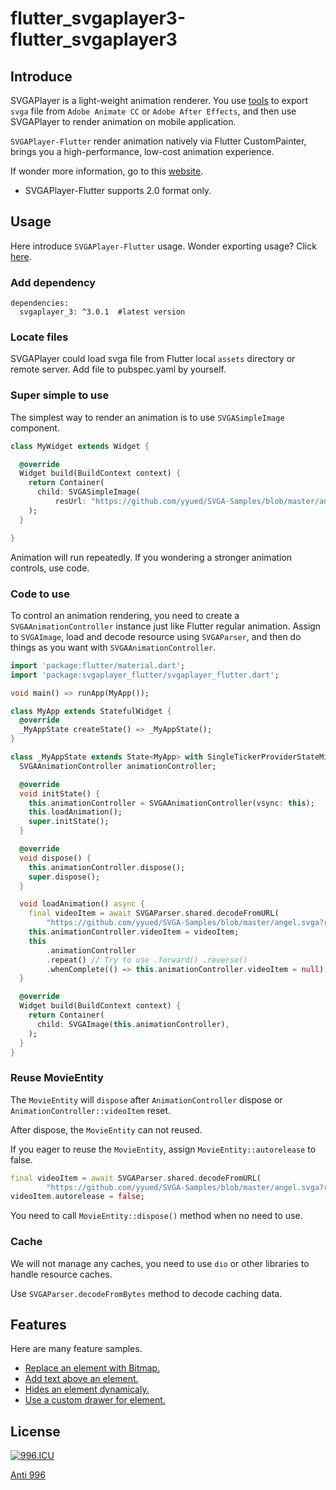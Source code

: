 # flutter_svgaplayer3-flutter_svgaplayer3

## Introduce

SVGAPlayer is a light-weight animation renderer. You use [tools](https://svga.io/designer.html) to export `svga` file from `Adobe Animate CC` or `Adobe After Effects`, and then use SVGAPlayer to render animation on mobile application.

`SVGAPlayer-Flutter` render animation natively via Flutter CustomPainter, brings you a high-performance, low-cost animation experience.

If wonder more information, go to this [website](https://svga.io/).

* SVGAPlayer-Flutter supports 2.0 format only.

## Usage

Here introduce `SVGAPlayer-Flutter` usage. Wonder exporting usage? Click [here](https://svga.io/designer.html).

### Add dependency

```
dependencies:
  svgaplayer_3: ^3.0.1  #latest version
```

### Locate files

SVGAPlayer could load svga file from Flutter local `assets` directory or remote server. Add file to pubspec.yaml by yourself.

### Super simple to use

The simplest way to render an animation is to use `SVGASimpleImage` component.

```dart
class MyWidget extends Widget {

  @override
  Widget build(BuildContext context) {
    return Container(
      child: SVGASimpleImage(
          resUrl: "https://github.com/yyued/SVGA-Samples/blob/master/angel.svga?raw=true"),
    );
  }

}
```

Animation will run repeatedly. If you wondering a stronger animation controls, use code.

### Code to use

To control an animation rendering, you need to create a `SVGAAnimationController` instance just like Flutter regular animation. Assign to `SVGAImage`, load and decode resource using `SVGAParser`, and then do things as you want with `SVGAAnimationController`.

```dart
import 'package:flutter/material.dart';
import 'package:svgaplayer_flutter/svgaplayer_flutter.dart';

void main() => runApp(MyApp());

class MyApp extends StatefulWidget {
  @override
  _MyAppState createState() => _MyAppState();
}

class _MyAppState extends State<MyApp> with SingleTickerProviderStateMixin {
  SVGAAnimationController animationController;

  @override
  void initState() {
    this.animationController = SVGAAnimationController(vsync: this);
    this.loadAnimation();
    super.initState();
  }

  @override
  void dispose() {
    this.animationController.dispose();
    super.dispose();
  }

  void loadAnimation() async {
    final videoItem = await SVGAParser.shared.decodeFromURL(
        "https://github.com/yyued/SVGA-Samples/blob/master/angel.svga?raw=true");
    this.animationController.videoItem = videoItem;
    this
        .animationController
        .repeat() // Try to use .forward() .reverse()
        .whenComplete(() => this.animationController.videoItem = null);
  }

  @override
  Widget build(BuildContext context) {
    return Container(
      child: SVGAImage(this.animationController),
    );
  }
}
```

### Reuse MovieEntity

The `MovieEntity` will `dispose` after `AnimationController` dispose or `AnimationController::videoItem` reset.

After dispose, the `MovieEntity` can not reused.

If you eager to reuse the `MovieEntity`, assign `MovieEntity::autorelease` to false.

```dart
final videoItem = await SVGAParser.shared.decodeFromURL(
        "https://github.com/yyued/SVGA-Samples/blob/master/angel.svga?raw=true");
videoItem.autorelease = false;
```

You need to call `MovieEntity::dispose()` method when no need to use.

### Cache

We will not manage any caches, you need to use `dio` or other libraries to handle resource caches.

Use `SVGAParser.decodeFromBytes` method to decode caching data.

## Features

Here are many feature samples.

* [Replace an element with Bitmap.](https://github.com/yyued/SVGAPlayer-Flutter/wiki/Dynamic-Image)
* [Add text above an element.](https://github.com/yyued/SVGAPlayer-Flutter/wiki/Dynamic-Text)
* [Hides an element dynamicaly.](https://github.com/yyued/SVGAPlayer-Flutter/wiki/Dynamic-Hidden)
* [Use a custom drawer for element.](https://github.com/yyued/SVGAPlayer-Flutter/wiki/Dynamic-Drawer)

## License

[![996.ICU](https://img.shields.io/badge/link-996.icu-red.svg)](https://996.icu)

[Anti 996](./LICENSE)
